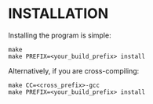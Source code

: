 # INSTALLATION
Installing the program is simple:

```
make
make PREFIX=<your_build_prefix> install
```

Alternatively, if you are cross-compiling:

```
make CC=<cross_prefix>-gcc
make PREFIX=<your_build_prefix> install
```
